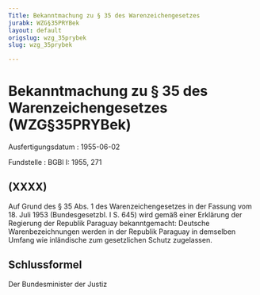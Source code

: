 ```yaml
---
Title: Bekanntmachung zu § 35 des Warenzeichengesetzes
jurabk: WZG§35PRYBek
layout: default
origslug: wzg_35prybek
slug: wzg_35prybek

---
```


# Bekanntmachung zu § 35 des Warenzeichengesetzes (WZG§35PRYBek)

Ausfertigungsdatum
:   1955-06-02

Fundstelle
:   BGBl I: 1955, 271

## (XXXX)

Auf Grund des § 35 Abs. 1 des Warenzeichengesetzes in der Fassung vom
18\. Juli 1953 (Bundesgesetzbl. I S. 645) wird gemäß einer Erklärung
der Regierung der Republik Paraguay bekanntgemacht:
Deutsche Warenbezeichnungen werden in der Republik Paraguay in
demselben Umfang wie inländische zum gesetzlichen Schutz zugelassen.

## Schlussformel

Der Bundesminister der Justiz


